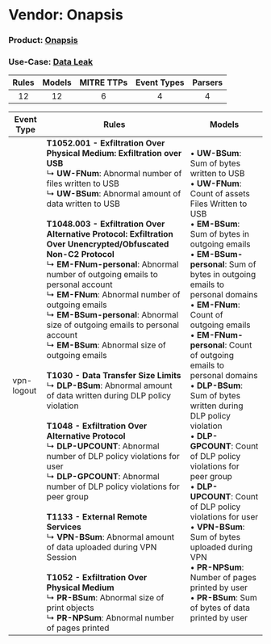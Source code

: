 Vendor: Onapsis
===============
### Product: [Onapsis](../ds_onapsis_onapsis.md)
### Use-Case: [Data Leak](../../../../UseCases/uc_data_leak.md)

| Rules | Models | MITRE TTPs | Event Types | Parsers |
|:-----:|:------:|:----------:|:-----------:|:-------:|
|  12   |   12   |     6      |      4      |    4    |

| Event Type | Rules                                                                                                                                                                                                                                                                                                                                                                                                                                                                                                                                                                                                                                                                                                                                                                                                                                                                                                                                                                                                                                                                                                                                                                                                                                                                                    | Models                                                                                                                                                                                                                                                                                                                                                                                                                                                                                                                                                                                                                                                                                                                                                                    |
| ---------- | ---------------------------------------------------------------------------------------------------------------------------------------------------------------------------------------------------------------------------------------------------------------------------------------------------------------------------------------------------------------------------------------------------------------------------------------------------------------------------------------------------------------------------------------------------------------------------------------------------------------------------------------------------------------------------------------------------------------------------------------------------------------------------------------------------------------------------------------------------------------------------------------------------------------------------------------------------------------------------------------------------------------------------------------------------------------------------------------------------------------------------------------------------------------------------------------------------------------------------------------------------------------------------------------- | ------------------------------------------------------------------------------------------------------------------------------------------------------------------------------------------------------------------------------------------------------------------------------------------------------------------------------------------------------------------------------------------------------------------------------------------------------------------------------------------------------------------------------------------------------------------------------------------------------------------------------------------------------------------------------------------------------------------------------------------------------------------------- |
| vpn-logout | <b>T1052.001 - Exfiltration Over Physical Medium: Exfiltration over USB</b><br> ↳ <b>UW-FNum</b>: Abnormal number of files written to USB<br> ↳ <b>UW-BSum</b>: Abnormal amount of data written to USB<br><br><b>T1048.003 - Exfiltration Over Alternative Protocol: Exfiltration Over Unencrypted/Obfuscated Non-C2 Protocol</b><br> ↳ <b>EM-FNum-personal</b>: Abnormal number of outgoing emails to personal account<br> ↳ <b>EM-FNum</b>: Abnormal number of outgoing emails<br> ↳ <b>EM-BSum-personal</b>: Abnormal size of outgoing emails to personal account<br> ↳ <b>EM-BSum</b>: Abnormal size of outgoing emails<br><br><b>T1030 - Data Transfer Size Limits</b><br> ↳ <b>DLP-BSum</b>: Abnormal amount of data written during DLP policy violation<br><br><b>T1048 - Exfiltration Over Alternative Protocol</b><br> ↳ <b>DLP-UPCOUNT</b>: Abnormal number of DLP policy violations for user<br> ↳ <b>DLP-GPCOUNT</b>: Abnormal number of DLP policy violations for peer group<br><br><b>T1133 - External Remote Services</b><br> ↳ <b>VPN-BSum</b>: Abnormal amount of data uploaded during VPN Session<br><br><b>T1052 - Exfiltration Over Physical Medium</b><br> ↳ <b>PR-BSum</b>: Abnormal size of print objects<br> ↳ <b>PR-NPSum</b>: Abnormal number of pages printed |  • <b>UW-BSum</b>: Sum of bytes written to USB<br> • <b>UW-FNum</b>: Count of assets Files Written to USB<br> • <b>EM-BSum</b>: Sum of bytes in outgoing emails<br> • <b>EM-BSum-personal</b>: Sum of bytes in outgoing emails to personal domains<br> • <b>EM-FNum</b>: Count of outgoing emails<br> • <b>EM-FNum-personal</b>: Count of outgoing emails to personal domains<br> • <b>DLP-BSum</b>: Sum of bytes written during DLP policy violation<br> • <b>DLP-GPCOUNT</b>: Count of DLP policy violations for peer group<br> • <b>DLP-UPCOUNT</b>: Count of DLP policy violations for user<br> • <b>VPN-BSum</b>: Sum of bytes uploaded during VPN<br> • <b>PR-NPSum</b>: Number of pages printed by user<br> • <b>PR-BSum</b>: Sum of bytes of data printed by user |